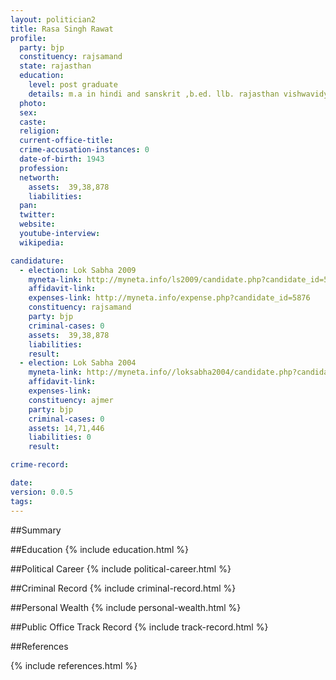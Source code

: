 ```yaml
---
layout: politician2
title: Rasa Singh Rawat
profile: 
  party: bjp
  constituency: rajsamand
  state: rajasthan
  education: 
    level: post graduate
    details: m.a in hindi and sanskrit ,b.ed. llb. rajasthan vishwavidyalaya
  photo: 
  sex: 
  caste: 
  religion: 
  current-office-title: 
  crime-accusation-instances: 0
  date-of-birth: 1943
  profession: 
  networth: 
    assets:  39,38,878
    liabilities: 
  pan: 
  twitter: 
  website: 
  youtube-interview: 
  wikipedia: 

candidature: 
  - election: Lok Sabha 2009
    myneta-link: http://myneta.info/ls2009/candidate.php?candidate_id=5876
    affidavit-link: 
    expenses-link: http://myneta.info/expense.php?candidate_id=5876
    constituency: rajsamand 
    party: bjp
    criminal-cases: 0
    assets:  39,38,878
    liabilities: 
    result:  
  - election: Lok Sabha 2004
    myneta-link: http://myneta.info//loksabha2004/candidate.php?candidate_id=3117
    affidavit-link: 
    expenses-link: 
    constituency: ajmer 
    party: bjp
    criminal-cases: 0
    assets: 14,71,446
    liabilities: 0
    result:  

crime-record: 

date: 
version: 0.0.5
tags: 
---
```

##Summary


##Education
{% include education.html %}


##Political Career
{% include political-career.html %}


##Criminal Record
{% include criminal-record.html %}


##Personal Wealth
{% include personal-wealth.html %}


##Public Office Track Record
{% include track-record.html %}


##References


{% include references.html %}